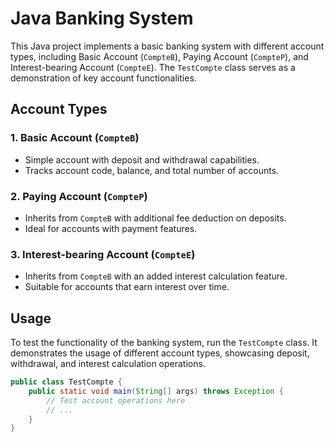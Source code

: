 # Java Banking System

This Java project implements a basic banking system with different account types, including Basic Account (`CompteB`), Paying Account (`CompteP`), and Interest-bearing Account (`CompteE`). The `TestCompte` class serves as a demonstration of key account functionalities.

## Account Types

### 1. Basic Account (`CompteB`)

- Simple account with deposit and withdrawal capabilities.
- Tracks account code, balance, and total number of accounts.

### 2. Paying Account (`CompteP`)

- Inherits from `CompteB` with additional fee deduction on deposits.
- Ideal for accounts with payment features.

### 3. Interest-bearing Account (`CompteE`)

- Inherits from `CompteB` with an added interest calculation feature.
- Suitable for accounts that earn interest over time.

## Usage

To test the functionality of the banking system, run the `TestCompte` class. It demonstrates the usage of different account types, showcasing deposit, withdrawal, and interest calculation operations.

```java
public class TestCompte {
    public static void main(String[] args) throws Exception {
        // Test account operations here
        // ...
    }
}
